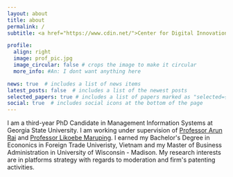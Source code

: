 ```yaml
---
layout: about
title: about
permalink: /
subtitle: <a href="https://www.cdin.net/">Center for Digital Innovation - Georgia State University</a>.

profile:
  align: right
  image: prof_pic.jpg
  image_circular: false # crops the image to make it circular
  more_info: #An: I dont want anything here

news: true  # includes a list of news items
latest_posts: false  # includes a list of the newest posts
selected_papers: true # includes a list of papers marked as "selected={true}"
social: true  # includes social icons at the bottom of the page
---
```


I am a third-year PhD Candidate in Management Information Systems at Georgia State University. I am working under supervision of [Professor Arun Rai](https://www.arunrai.net/) and [Professor Likoebe Maruping](https://lmaruping.com/). I earned my Bachelor's Degree in Econonics in Foreign Trade Univeristy, Vietnam and my Master of Business Administration in University of Wisconsin - Madison. My research interests are in platforms strategy with regards to moderation and firm's patenting activities. 